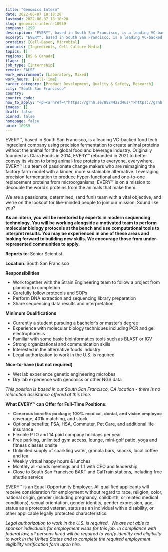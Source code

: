 ```yaml
---
title: "Genomics Intern"
date: 2022-06-07 18:18:28
lastmod: 2022-06-07 18:18:28
slug: genomics-intern-10959
company: 1299
description: "EVERY™, based in South San Francisco, is a leading VC-backed food tech ingredient company using precision fermentation to create animal proteins without the animal for the global food and beverage industry. Originally founded as Clara Foods in 2014, EVERY™ rebranded in 2021 to better convey its vision to bring animal-free proteins to everyone, everywhere. EVERY™ is a team of passionate change makers who are reimagining the factory farm model with a kinder, more sustainable alternative."
excerpt: "EVERY™, based in South San Francisco, is a leading VC-backed food tech ingredient company using precision fermentation to create animal proteins without the animal for the global food and beverage industry. Originally founded as Clara Foods in 2014, EVERY™ rebranded in 2021 to better convey its vision to bring animal-free proteins to everyone, everywhere. EVERY™ is a team of passionate change makers who are reimagining the factory farm model with a kinder, more sustainable alternative."
proteins: [Cell-Based, Microbial]
products: [Ingredients, Cell Culture Media]
topics: []
regions: [US & Canada]
flags: []
job_type: [Internship]
remote: FALSE
work_environment: [Laboratory, Mixed]
work_hours: [Full-Time]
career_category: [Product Development, Quality & Safety, Research]
city: "South San Francisco"
country: 
country_code: 
how_to_apply: "<p><a href=\"https://grnh.se/8824422d4us\">https://grnh.se/8824422d4us</a></p>"
images: []
draft: false
pinned: false
homepage: false
uuid: 10959
---
```

<p>EVERY™, based in South San Francisco, is a leading VC-backed food tech ingredient company using precision fermentation to create animal proteins without the animal for the global food and beverage industry. Originally founded as Clara Foods in 2014, EVERY™ rebranded in 2021 to better convey its vision to bring animal-free proteins to everyone, everywhere. EVERY™ is a team of passionate change makers who are reimagining the factory farm model with a kinder, more sustainable alternative. Leveraging precision fermentation to produce hyper-functional and one-to-one replacement proteins from microorganisms, EVERY™ is on a mission to decouple the world’s proteins from the animals that make them.</p>
<p>We are a passionate, determined, (and fun!) team with a vital objective, and we're on the lookout for like-minded people to join our mission. Sound like you?</p>
<p><strong>As an intern, you will be mentored by experts in modern sequencing technology. You will be working alongside a motivated team to perform molecular biology protocols at the bench and use computational tools to interpret results. You may be experienced in one of these areas and looking forward to building new skills. We encourage those from under-represented communities to apply.</strong></p>
<p><strong>Reports to</strong>: Senior Scientist</p>
<p><strong>Location</strong>: South San Francisco </p>
<p><strong>Responsibilities</strong></p>
<ul>
<li>Work together with the Strain Engineering team to follow a project from planning to completion</li>
<li>Carefully follow protocols and SOPs</li>
<li>Perform DNA extraction and sequencing library preparation</li>
<li>Share sequencing data results and interpretation</li>
</ul>
<p><strong>Minimum Qualifications</strong></p>
<ul>
<li>Currently a student pursuing a bachelor’s or master’s degree</li>
<li>Experience with molecular biology techniques including PCR and gel electrophoresis</li>
<li>Familiar with some basic bioinformatics tools such as BLAST or IGV</li>
<li>Strong organizational and communication skills</li>
<li>Interested in the alternative foods industry</li>
<li>Legal authorization to work in the U.S. is required</li>
</ul>
<p><strong>Nice-to-have (but not required)</strong></p>
<ul>
<li>Wet lab experience genetic engineering microbes</li>
<li>Dry lab experience with genomics or other NGS data</li>
</ul>
<p><em>This position is based in our South San Francisco, CA location - there is no relocation assistance offered at this time. </em></p>
<p><strong>What EVERY™ can Offer for Full-Time Positions:</strong></p>
<ul>
<li>Generous benefits package; 100% medical, dental, and vision employee coverage, 401k matching, and stock</li>
<li>Optional benefits; FSA, HSA, Commuter, Pet Care, and additional life insurance</li>
<li>Flexible PTO and 14 paid company holidays per year</li>
<li>Free parking, unlimited gym access, lounge, mini-golf patio, yoga and fitness classes onsite</li>
<li>Unlimited supply of sparkling water, granola bars, snacks, local coffee and tea</li>
<li>Weekly virtual happy hours & lunches</li>
<li>Monthly all-hands meetings and 1:1 with CEO and leadership</li>
<li>Close to South San Francisco BART and CalTrain stations, including free shuttle service</li>
</ul>
<p>EVERY™ is an Equal Opportunity Employer. All qualified applicants will receive consideration for employment without regard to race, religion, color, national origin, gender (including pregnancy, childbirth, or related medical conditions), sexual orientation, gender identity, gender expression, age, status as a protected veteran, status as an individual with a disability, or other applicable legally protected characteristics.</p>
<p><em>Legal authorization to work in the U.S. is required.  We are not able to sponsor individuals for employment visas for this job. </em><em>In compliance with federal law, all persons hired will be required to verify identity and eligibility to work in the United States and to complete the required employment eligibility verification form upon hire.</em></p>
